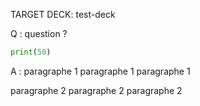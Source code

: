 TARGET DECK: test-deck

Q : question ? 

```python
print(50)
```

A : 
paragraphe 1
paragraphe 1
paragraphe 1

paragraphe 2
paragraphe 2
paragraphe 2


